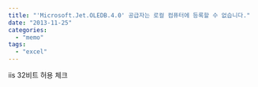 ```yaml
---
title: "'Microsoft.Jet.OLEDB.4.0' 공급자는 로컬 컴퓨터에 등록할 수 없습니다."
date: "2013-11-25"
categories: 
  - "memo"
tags: 
  - "excel"
---
```


iis 32비트 허용 체크
